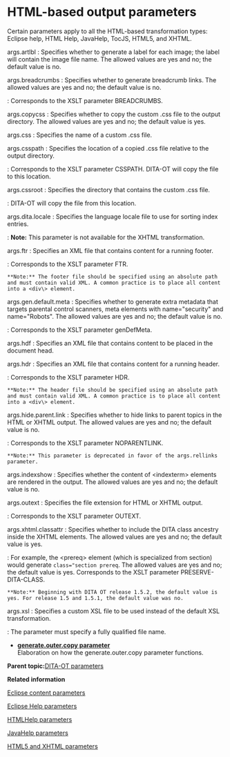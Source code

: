 # HTML-based output parameters

Certain parameters apply to all the HTML-based transformation types: Eclipse help, HTML Help, JavaHelp, TocJS, HTML5, and XHTML.

args.artlbl
:   Specifies whether to generate a label for each image; the label will contain the image file name. The allowed values are yes and no; the default value is no.

args.breadcrumbs
:   Specifies whether to generate breadcrumb links. The allowed values are yes and no; the default value is no.

:   Corresponds to the XSLT parameter BREADCRUMBS.

args.copycss
:   Specifies whether to copy the custom .css file to the output directory. The allowed values are yes and no; the default value is yes.

args.css
:   Specifies the name of a custom .css file.

args.csspath
:   Specifies the location of a copied .css file relative to the output directory.

:   Corresponds to the XSLT parameter CSSPATH. DITA-OT will copy the file to this location.

args.cssroot
:   Specifies the directory that contains the custom .css file.

:   DITA-OT will copy the file from this location.

args.dita.locale
:   Specifies the language locale file to use for sorting index entries.

:   **Note:** This parameter is not available for the XHTML transformation.

args.ftr
:   Specifies an XML file that contains content for a running footer.

:   Corresponds to the XSLT parameter FTR.

    **Note:** The footer file should be specified using an absolute path and must contain valid XML. A common practice is to place all content into a <div\> element.

args.gen.default.meta
:   Specifies whether to generate extra metadata that targets parental control scanners, meta elements with name="security" and name="Robots". The allowed values are yes and no; the default value is no.

:   Corresponds to the XSLT parameter genDefMeta.

args.hdf
:   Specifies an XML file that contains content to be placed in the document head.

args.hdr
:   Specifies an XML file that contains content for a running header.

:   Corresponds to the XSLT parameter HDR.

    **Note:** The header file should be specified using an absolute path and must contain valid XML. A common practice is to place all content into a <div\> element.

args.hide.parent.link
:   Specifies whether to hide links to parent topics in the HTML or XHTML output. The allowed values are yes and no; the default value is no.

:   Corresponds to the XSLT parameter NOPARENTLINK.

    **Note:** This parameter is deprecated in favor of the args.rellinks parameter.

args.indexshow
:   Specifies whether the content of <indexterm\> elements are rendered in the output. The allowed values are yes and no; the default value is no.

args.outext
:   Specifies the file extension for HTML or XHTML output.

:   Corresponds to the XSLT parameter OUTEXT.

args.xhtml.classattr
:   Specifies whether to include the DITA class ancestry inside the XHTML elements. The allowed values are yes and no; the default value is yes.

:   For example, the <prereq\> element \(which is specialized from section\) would generate `class="section prereq`. The allowed values are yes and no; the default value is yes. Corresponds to the XSLT parameter PRESERVE-DITA-CLASS.

    **Note:** Beginning with DITA OT release 1.5.2, the default value is yes. For release 1.5 and 1.5.1, the default value was no.

args.xsl
:   Specifies a custom XSL file to be used instead of the default XSL transformation.

:   The parameter must specify a fully qualified file name.

-   **[generate.outer.copy parameter](../parameters/generate-copy-outer.md)**  
Elaboration on how the generate.outer.copy parameter functions.

**Parent topic:**[DITA-OT parameters](../parameters/parameters_intro.md)

**Related information**  


[Eclipse content parameters](../parameters/parameters-eclipsecontent.md)

[Eclipse Help parameters](../parameters/parameters-eclipsehelp.md)

[HTMLHelp parameters](../parameters/parameters-htmlhelp.md)

[JavaHelp parameters](../parameters/parameters-javahelp.md)

[HTML5 and XHTML parameters](../parameters/parameters-common-html.md)

